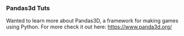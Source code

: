 ### Pandas3d Tuts
Wanted to learn more about Pandas3D, a framework for making games using Python. For more check it out here: https://www.panda3d.org/